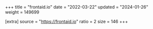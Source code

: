 +++
title = "frontaid.io"
date = "2022-03-22"
updated = "2024-01-26"
weight = 149699

[extra]
source = "https://frontaid.io"
ratio = 2
size = 146
+++

